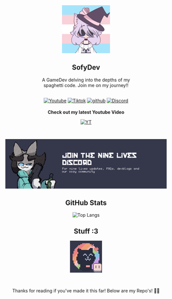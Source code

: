 <div style ="tc display:flex;" align="center">
  <img src="assets/profile.png" height="150" />
</div>

## <div align="center">SofyDev</div>

<div align="center">A GameDev delving into the depths of my<br> spaghetti code. Join me on my journey!!</div>

<br>
<div align="center">
<p align="center">
<a href="https://www.youtube.com/channel/UCk1zfyn_jBVkkYiQ9FCmtig"><img alt="Youtube" src="https://img.shields.io/badge/youtube-FF0000?&style?&style=for-the-badge&logo=youtube&logoColor=white alt=youtube style="margin-bottom: 5px;"></a>
<a href="https://www.youtube.com/channel/UCk1zfyn_jBVkkYiQ9FCmtig"><img alt="Tiktok" src="https://img.shields.io/badge/tiktok-ff0050?&style?&style=for-the-badge&logo=tiktok&logoColor=white alt=youtube style="margin-bottom: 5px;"></a>
<a href="https://github.com/sofycodes" target="_blank"><img src=https://img.shields.io/badge/github-%2324292e.svg?&style=for-the-badge&logo=github&logoColor=white alt=github style="margin-bottom: 5px;" /></a>
<a href="https://discord.gg/UdpBpxQBB8"><img alt="Discord" src="https://img.shields.io/badge/discord-7289da?&style?&style=for-the-badge&logo=discord&logoColor=white alt=discord style="margin-bottom: 5px;"></a>
</p>
	
**Check out my latest Youtube Video**


<a href="https://youtu.be/XofLPRIqycc" target="_blank"><img src="https://i9.ytimg.com/vi_webp/XofLPRIqycc/mq2.webp?sqp=CJTWzqoG-oaymwEmCMACELQB8quKqQMa8AEB-AH-BIAC6AKKAgwIABABGGUgUShHMA8=&rs=AOn4CLAmYz8LQeid7v9RRZsumv8F_jjVsA" alt="YT" height="315" />
</a>

<br>

<p align="center">
<a href="https://discord.gg/UdpBpxQBB8"><img alt="Discord" src="assets/discord.png"></a>
</p>

## GitHub Stats
  
![Top Langs](https://github-readme-stats.vercel.app/api/top-langs/?username=sofycodes)
  

## Stuff :3

<p align="center">
<a href="https://github.com/catppuccin/aseprite"><img alt="Aseprite" src=assets/ase.png></a>
</p>
<br>

Thanks for reading if you've made it this far! Below are my Repo's! 🌺🐝


